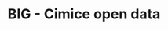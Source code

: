 ---
title: "BIG - Cimice open data"
redirect: https://big.csr.unibo.it/downloads/stink-bug/
layout: redirect
sitemap: false
permalink: /projects/stink-bug/open-data/
---